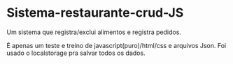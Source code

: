 # Sistema-restaurante-crud-JS
Um sistema que registra/exclui alimentos e registra pedidos. 

É apenas um teste e treino de javascript(puro)/html/css e arquivos Json. Foi usado o localstorage pra salvar todos os dados.
